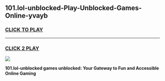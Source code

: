
## 101.lol-unblocked-Play-Unblocked-Games-Online-yvayb
<h3>
<a href="https://premium76.site?title=101.lol-unblocked&ref=25A">CLICK TO PLAY</a></h3>
<hr>

<h3>
<a href="https://premium76.site?title=101.lol-unblocked&ref=25A">CLICK 2 PLAY</a>
  
</h3>

<a href="https://premium76.site?title=101.lol-unblocked&ref=25A"><img src="https://clearcache.store/games.png"></a>


**101.lol-unblocked games unblocked: Your Gateway to Fun and Accessible Online Gaming**
